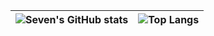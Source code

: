 | ![Seven's GitHub stats](https://github-readme-stats.vercel.app/api?username=TenguOfAshina&show_icons=true&include_all_commits=true&theme=buefy&hide_border=true) | ![Top Langs](https://github-readme-stats.vercel.app/api/top-langs/?username=CanerEkinci37&layout=compact&theme=buefy&hide_border=true) |
| ------------- | ------------- |
